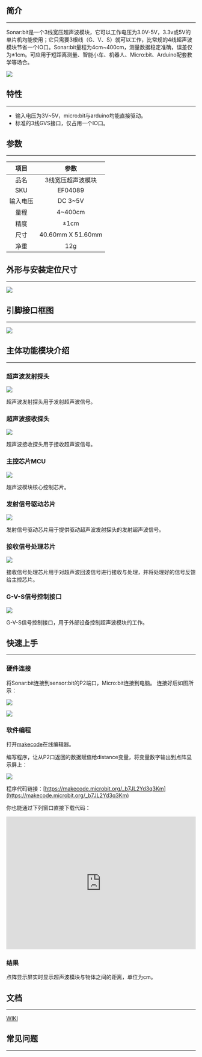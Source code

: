 ## 简介
---
Sonar:bit是一个3线宽压超声波模块，它可以工作电压为3.0V-5V，3.3v或5V的单片机均能使用；它只需要3根线（G、V、S）就可以工作，比常规的4线超声波模块节省一个IO口。Sonar:bit量程为4cm~400cm，测量数据稳定准确，误差仅为±1cm。可应用于短距离测量、智能小车、机器人、Micro:bit、Arduino配套教学等场合。

![](https://i.imgur.com/pdBREKf.jpg)

## 特性
---
- 输入电压为3V~5V，micro:bit与arduino均能直接驱动。
- 标准的3线GVS接口，仅占用一个IO口。

## 参数
---
项目|参数
:-:|:-:
品名|3线宽压超声波模块
SKU|EF04089
输入电压|DC 3~5V
量程|4~400cm
精度|±1cm
尺寸|40.60mm X 51.60mm
净重|12g

## 外形与安装定位尺寸
---
![](https://i.imgur.com/h4HcvxO.jpg)

## 引脚接口框图
---
![](https://i.imgur.com/7E5ECzN.jpg)

## 主体功能模块介绍
---
### 超声波发射探头

![](https://i.imgur.com/T1xDsne.jpg)

超声波发射探头用于发射超声波信号。

### 超声波接收探头

![](https://i.imgur.com/JxNrz8Q.jpg)

超声波接收探头用于接收超声波信号。

### 主控芯片MCU

![](https://i.imgur.com/2CjnvfP.jpg)

超声波模块核心控制芯片。

### 发射信号驱动芯片

![](https://i.imgur.com/iOW0IN3.jpg)

发射信号驱动芯片用于提供驱动超声波发射探头的发射超声波信号。

### 接收信号处理芯片

![](https://i.imgur.com/VxEZ5KQ.jpg)

接收信号处理芯片用于对超声波回波信号进行接收与处理，并将处理好的信号反馈给主控芯片。

### G-V-S信号控制接口

![](https://i.imgur.com/N9yc6Jm.jpg)

G-V-S信号控制接口，用于外部设备控制超声波模块的工作。

## 快速上手
---
### 硬件连接  

将Sonar:bit连接到sensor:bit的P2端口，Micro:bit连接到电脑。 
连接好后如图所示：

![](https://i.imgur.com/fvYx5lR.jpg)

![](https://i.imgur.com/wCftg3Y.jpg)

### 软件编程  
打开[makecode](https://makecode.microbit.org/)在线编辑器。

编写程序，让从P2口返回的数据赋值给distance变量，将变量数字输出到点阵显示屏上：

![](https://i.imgur.com/sbRh3HL.png)

程序代码链接：[https://makecode.microbit.org/_b7JL2Yd3q3Km](https://makecode.microbit.org/_b7JL2Yd3q3Km)

你也能通过下列窗口直接下载代码：

<div style="position:relative;height:0;padding-bottom:70%;overflow:hidden;"><iframe style="position:absolute;top:0;left:0;width:100%;height:100%;" src="https://makecode.microbit.org/#pub:_b7JL2Yd3q3Km" frameborder="0" sandbox="allow-popups allow-forms allow-scripts allow-same-origin"></iframe></div>

### 结果

点阵显示屏实时显示超声波模块与物体之间的距离，单位为cm。


## 文档
---
[WIKI](https://github.com/elecfreaks/learn-cn)

## 常见问题
---
